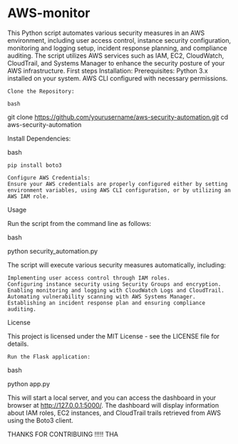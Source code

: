 # AWS-monitor
This Python script automates various security measures in an AWS environment, including user access control, instance security configuration, monitoring and logging setup, incident response planning, and compliance auditing. The script utilizes AWS services such as IAM, EC2, CloudWatch, CloudTrail, and Systems Manager to enhance the security posture of your AWS infrastructure.
First steps 
Installation:
    Prerequisites:
        Python 3.x installed on your system.
        AWS CLI configured with necessary permissions.

    Clone the Repository:

    bash

git clone https://github.com/yourusername/aws-security-automation.git
cd aws-security-automation

Install Dependencies:

bash

    pip install boto3

    Configure AWS Credentials:
    Ensure your AWS credentials are properly configured either by setting environment variables, using AWS CLI configuration, or by utilizing an AWS IAM role.

Usage

Run the script from the command line as follows:

bash

python security_automation.py

The script will execute various security measures automatically, including:

    Implementing user access control through IAM roles.
    Configuring instance security using Security Groups and encryption.
    Enabling monitoring and logging with CloudWatch Logs and CloudTrail.
    Automating vulnerability scanning with AWS Systems Manager.
    Establishing an incident response plan and ensuring compliance auditing.

License

This project is licensed under the MIT License - see the LICENSE file for details.

    Run the Flask application:

bash

python app.py

This will start a local server, and you can access the dashboard in your browser at http://127.0.0.1:5000/. The dashboard will display information about IAM roles, EC2 instances, and CloudTrail trails retrieved from AWS using the Boto3 client.

THANKS FOR CONTRIBUING !!!!!
THA
